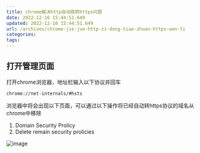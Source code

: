 ```yaml
---
title: chrome解决http自动跳转https问题
date: 2022-12-16 15:44:51.649
updated: 2022-12-16 15:44:51.649
url: /archives/chrome-jie-jue-http-zi-dong-tiao-zhuan-https-wen-ti
categories: 
tags: 
---
```


## 打开管理页面
打开chrome浏览器，地址栏输入以下协议并回车

```
chrome://net-internals/#hsts
```
浏览器中将会出现以下页面，可以通过以下操作将已经自动转https协议的域名从chrome中移除

1. Domain Security Prolicy
2. Delete remain security prolicies

![image](/upload/2022/12/image.png)